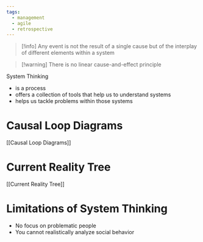 ```yaml
---
tags:
  - management
  - agile
  - retrospective
---
```


>[!info] Any event is not the result of a single cause but of the interplay of different elements within a system

> [!warning] There is no linear cause-and-effect principle

System Thinking
- is a process
- offers a collection of tools that help us to understand systems
- helps us tackle problems within those systems

# Causal Loop Diagrams

[[Causal Loop Diagrams]]

# Current Reality Tree

[[Current Reality Tree]]

# Limitations of System Thinking

- No focus on problematic people
- You cannot realistically analyze social behavior
